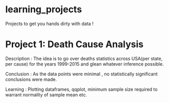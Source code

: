 # learning_projects
Projects to get you hands dirty with data !

# Project 1: Death Cause Analysis
Description : The idea is to go over deaths statistics across USA(per state, per cause) for the years 1999-2015 and glean whatever inference possible.

Conclusion : As the data points were minimal , no statistically significant conclusions were made.

Learning : Plotting dataframes, qqplot, minimum sample size required to warrant normality of sample mean etc.
